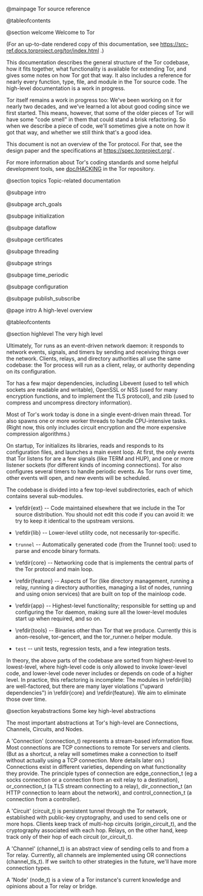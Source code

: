 @mainpage Tor source reference

@tableofcontents

@section welcome Welcome to Tor

(For an up-to-date rendered copy of this documentation, see
https://src-ref.docs.torproject.org/tor/index.html .)

This documentation describes the general structure of the Tor codebase, how
it fits together, what functionality is available for extending Tor, and
gives some notes on how Tor got that way.  It also includes a reference for
nearly every function, type, file, and module in the Tor source code.  The
high-level documentation is a work in progress.

Tor itself remains a work in progress too: We've been working on it for
nearly two decades, and we've learned a lot about good coding since we first
started.  This means, however, that some of the older pieces of Tor will have
some "code smell" in them that could stand a brisk refactoring.  So when we
describe a piece of code, we'll sometimes give a note on how it got that way,
and whether we still think that's a good idea.

This document is not an overview of the Tor protocol.  For that, see the
design paper and the specifications at https://spec.torproject.org/ .

For more information about Tor's coding standards and some helpful
development tools, see
[doc/HACKING](https://gitweb.torproject.org/tor.git/tree/doc/HACKING) in the
Tor repository.

@section topics Topic-related documentation

@subpage intro

@subpage arch_goals

@subpage initialization

@subpage dataflow

@subpage certificates

@subpage threading

@subpage strings

@subpage time_periodic

@subpage configuration

@subpage publish_subscribe

@page intro A high-level overview

@tableofcontents

@section highlevel The very high level

Ultimately, Tor runs as an event-driven network daemon: it responds to
network events, signals, and timers by sending and receiving things over
the network.  Clients, relays, and directory authorities all use the
same codebase: the Tor process will run as a client, relay, or authority
depending on its configuration.

Tor has a few major dependencies, including Libevent (used to tell which
sockets are readable and writable), OpenSSL or NSS (used for many encryption
functions, and to implement the TLS protocol), and zlib (used to
compress and uncompress directory information).

Most of Tor's work today is done in a single event-driven main thread.
Tor also spawns one or more worker threads to handle CPU-intensive
tasks.  (Right now, this only includes circuit encryption and the more
expensive compression algorithms.)

On startup, Tor initializes its libraries, reads and responds to its
configuration files, and launches a main event loop.  At first, the only
events that Tor listens for are a few signals (like TERM and HUP), and
one or more listener sockets (for different kinds of incoming
connections).  Tor also configures several timers to handle periodic
events.  As Tor runs over time, other events will open, and new events
will be scheduled.

The codebase is divided into a few top-level subdirectories, each of
which contains several sub-modules.

   - \refdir{ext} -- Code maintained elsewhere that we include in the Tor
     source distribution.  You should not edit this code if you can
     avoid it: we try to keep it identical to the upstream versions.

   - \refdir{lib} -- Lower-level utility code, not necessarily
     tor-specific.

   - `trunnel` -- Automatically generated code (from the Trunnel
     tool): used to parse and encode binary formats.

   - \refdir{core} -- Networking code that is implements the central
     parts of the Tor protocol and main loop.

   - \refdir{feature} -- Aspects of Tor (like directory management,
     running a relay, running a directory authorities, managing a list of
     nodes, running and using onion services) that are built on top of the
     mainloop code.

   - \refdir{app} -- Highest-level functionality; responsible for setting
     up and configuring the Tor daemon, making sure all the lower-level
     modules start up when required, and so on.

   - \refdir{tools} -- Binaries other than Tor that we produce.
      Currently this is anon-resolve, tor-gencert, and the tor_runner.o helper
      module.

   - `test` -- unit tests, regression tests, and a few integration
     tests.

In theory, the above parts of the codebase are sorted from highest-level to
lowest-level, where high-level code is only allowed to invoke lower-level
code, and lower-level code never includes or depends on code of a higher
level.  In practice, this refactoring is incomplete: The modules in
\refdir{lib} are well-factored, but there are many layer violations ("upward
dependencies") in \refdir{core} and \refdir{feature}.
We aim to eliminate those over time.

@section keyabstractions Some key high-level abstractions

The most important abstractions at Tor's high-level are Connections,
Channels, Circuits, and Nodes.

A 'Connection' (connection_t) represents a stream-based information flow.
Most connections are TCP connections to remote Tor servers and clients. (But
as a shortcut, a relay will sometimes make a connection to itself without
actually using a TCP connection.  More details later on.)  Connections exist
in different varieties, depending on what functionality they provide.  The
principle types of connection are edge_connection_t (eg a socks connection or
a connection from an exit relay to a destination), or_connection_t (a TLS
stream connecting to a relay), dir_connection_t (an HTTP connection to learn
about the network), and control_connection_t (a connection from a
controller).

A 'Circuit' (circuit_t) is persistent tunnel through the Tor network,
established with public-key cryptography, and used to send cells one or more
hops.  Clients keep track of multi-hop circuits (origin_circuit_t), and the
cryptography associated with each hop.  Relays, on the other hand, keep track
only of their hop of each circuit (or_circuit_t).

A 'Channel' (channel_t) is an abstract view of sending cells to and from a
Tor relay.  Currently, all channels are implemented using OR connections
(channel_tls_t).  If we switch to other strategies in the future, we'll have
more connection types.

A 'Node' (node_t) is a view of a Tor instance's current knowledge and opinions
about a Tor relay or bridge.
